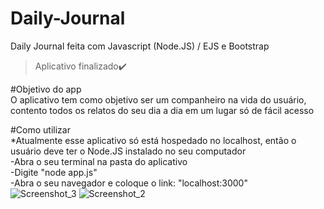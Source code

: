 # Daily-Journal
Daily Journal feita com Javascript (Node.JS) / EJS e Bootstrap<br>

>Aplicativo finalizado✔️ <br>

#Objetivo do app <br>
O aplicativo tem como objetivo ser um companheiro na vida do usuário, contento todos os relatos do seu dia a dia em um lugar só de fácil acesso <br>

#Como utilizar <br>
*Atualmente esse aplicativo só está hospedado no localhost, então o usuário deve ter o Node.JS instalado no seu computador <br>
-Abra o seu terminal na pasta do aplicativo <br>
-Digite "node app.js" <br>
-Abra o seu navegador e coloque o link: "localhost:3000" <br>
![Screenshot_3](https://user-images.githubusercontent.com/85450778/205976873-5bb65714-531a-4f7a-9b69-ba49d7ae4398.png)
![Screenshot_2](https://user-images.githubusercontent.com/85450778/205976905-14c31e05-4341-4dfa-bf40-57e9de9f4d5c.png)
